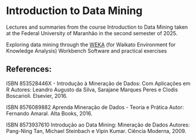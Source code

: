 # Introduction to Data Mining

Lectures and summaries from the course Introduction to Data Mining taken at the Federal University of Maranhão in the second semester of 2025.


 Exploring data mining through the [WEKA](https://ml.cms.waikato.ac.nz/) (for Waikato Environment for Knowledge Analysis) Workbench Software and practical exercises

## References:

ISBN 853528446X - Introdução à Mineração de Dados: Com Aplicações em R Autores: Leandro Augusto da Silva, Sarajane Marques Peres e Clodis Boscarioli. Elsevier, 2016.

ISBN 8576089882 Aprenda Mineração de Dados - Teoria e Prática Autor: Fernando Amaral. Alta Books, 2016.

ISBN 8573937610 Introdução ao Data Mining: Mineração de Dados Autores: Pang-Ning Tan, Michael Steinbach e Vipin Kumar. Ciência Moderna, 2009.